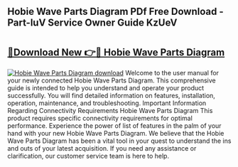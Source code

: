 ## Hobie Wave Parts Diagram PDf Free Download - Part-luV Service Owner Guide KzUeV

# <h2><a href="http://dfk716.blite.top/?on=Hobie+Wave+Parts+Diagram">🔗Download New 👉🔴 Hobie Wave Parts Diagram</a></h2>

[![Hobie Wave Parts Diagram download](https://i.imgur.com/lujVjoI.png)](http://dfk716.blite.top/?on=Hobie+Wave+Parts+Diagram)
Welcome to the user manual for your newly connected Hobie Wave Parts Diagram. This comprehensive guide is intended to help you understand and operate your product successfully. You will find detailed information on features, installation, operation, maintenance, and troubleshooting. Important Information Regarding Connectivity Requirements Hobie Wave Parts Diagram This product requires specific connectivity requirements for optimal performance. Experience the power of list of features in the palm of your hand with your new Hobie Wave Parts Diagram. We believe that the Hobie Wave Parts Diagram has been a vital tool in your quest to understand the ins and outs of your latest acquisition. If you need any assistance or clarification, our customer service team is here to help.
